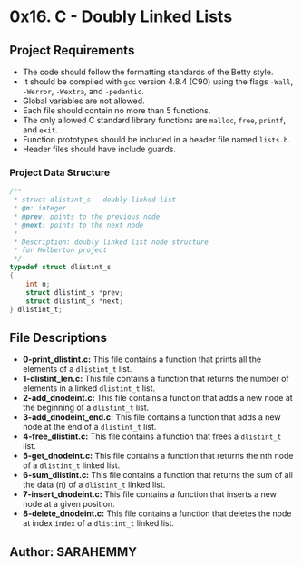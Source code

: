 # 0x16. C - Doubly Linked Lists

## Project Requirements
- The code should follow the formatting standards of the Betty style.
- It should be compiled with `gcc` version 4.8.4 (C90) using the flags `-Wall`, `-Werror`, `-Wextra`, and `-pedantic`.
- Global variables are not allowed.
- Each file should contain no more than 5 functions.
- The only allowed C standard library functions are `malloc`, `free`, `printf`, and `exit`.
- Function prototypes should be included in a header file named `lists.h`.
- Header files should have include guards.

### Project Data Structure
```c
/**
 * struct dlistint_s - doubly linked list
 * @n: integer
 * @prev: points to the previous node
 * @next: points to the next node
 *
 * Description: doubly linked list node structure
 * for Holberton project
 */
typedef struct dlistint_s
{
	int n;
	struct dlistint_s *prev;
	struct dlistint_s *next;
} dlistint_t;
```

## File Descriptions
- **0-print_dlistint.c:** This file contains a function that prints all the elements of a `dlistint_t` list.
- **1-dlistint_len.c:** This file contains a function that returns the number of elements in a linked `dlistint_t` list.
- **2-add_dnodeint.c:** This file contains a function that adds a new node at the beginning of a `dlistint_t` list.
- **3-add_dnodeint_end.c:** This file contains a function that adds a new node at the end of a `dlistint_t` list.
- **4-free_dlistint.c:** This file contains a function that frees a `dlistint_t` list.
- **5-get_dnodeint.c:** This file contains a function that returns the nth node of a `dlistint_t` linked list.
- **6-sum_dlistint.c:** This file contains a function that returns the sum of all the data (n) of a `dlistint_t` linked list.
- **7-insert_dnodeint.c:** This file contains a function that inserts a new node at a given position.
- **8-delete_dnodeint.c:** This file contains a function that deletes the node at index `index` of a `dlistint_t` linked list.

## Author: SARAHEMMY
